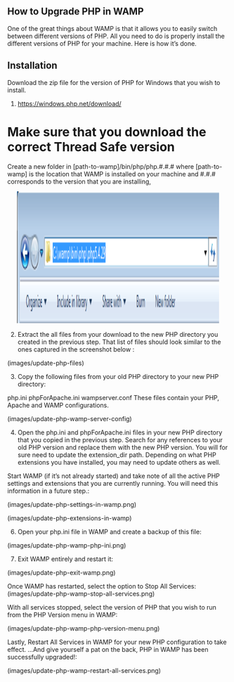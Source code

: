 ## How to Upgrade PHP in WAMP

One of the great things about WAMP is that it allows you to easily switch between different versions of PHP. All you need to do is properly install the different versions of PHP for your machine. Here is how it’s done.

## Installation

Download the zip file for the version of PHP for Windows that you wish to install.

1. https://windows.php.net/download/
# Make sure that you download the correct Thread Safe version 
Create a new folder in [path-to-wamp]/bin/php/php.#.#.# where [path-to-wamp] is the location that WAMP is installed on your machine and #.#.# corresponds to the version that you are installing,

<p align="center">
  <img width="460" height="300" src="images/update-php-new-directory-path.png">
</p>



2. Extract the all files from your download to the new PHP directory you created in the previous step. That list of files should look similar to the ones captured in the screenshot below :


(images/update-php-files)


3. Copy the following files from your old PHP directory to your new PHP directory:

php.ini
phpForApache.ini
wampserver.conf
These files contain your PHP, Apache and WAMP configurations.

(images/update-php-wamp-server-config)


4. Open the php.ini and phpForApache.ini files in your new PHP directory that you copied in the previous step. Search for any references to your old PHP version and replace them with the new PHP version. You will for sure need to update the extension_dir path. Depending on what PHP extensions you have installed, you may need to update others as well.

Start WAMP (if it’s not already started) and take note of all the active PHP settings and extensions that you are currently running. You will need this information in a future step.:

(images/update-php-settings-in-wamp.png)


(images/update-php-extensions-in-wamp)


6. Open your php.ini file in WAMP and create a backup of this file:

(images/update-php-wamp-php-ini.png)

7. Exit WAMP entirely and restart it:

(images/update-php-exit-wamp.png)

Once WAMP has restarted, select the option to Stop All Services:
(images/update-php-wamp-stop-all-services.png)

With all services stopped, select the version of PHP that you wish to run from the PHP Version menu in WAMP:

(images/update-php-wamp-php-version-menu.png)

Lastly, Restart All Services in WAMP for your new PHP configuration to take effect. …And give yourself a pat on the back, PHP in WAMP has been successfully upgraded!:

(images/update-php-wamp-restart-all-services.png)


